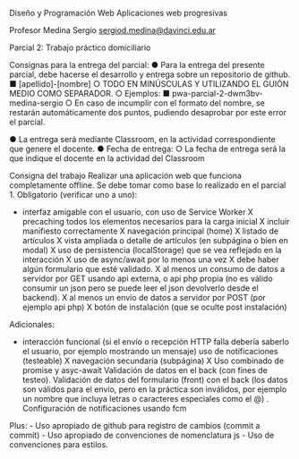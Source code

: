 Diseño y Programación Web
Aplicaciones web progresivas

Profesor Medina Sergio
sergiod.medina@davinci.edu.ar


Parcial 2: Trabajo práctico domiciliario

Consignas para la entrega del parcial:
● Para la entrega del presente parcial, debe hacerse el desarrollo y entrega sobre un repositorio de
github.
■ [apellido]-[nombre]
○ TODO EN MINÚSCULAS Y UTILIZANDO EL GUIÓN MEDIO COMO SEPARADOR. ○
Ejemplos:
■ pwa-parcial-2-dwm3bv-medina-sergio
○ En caso de incumplir con el formato del nombre, se restarán automáticamente dos
puntos, pudiendo desaprobar por este error el parcial.

● La entrega será mediante Classroom, en la actividad correspondiente que genere el docente.
● Fecha de entrega:
○ La fecha de entrega será la que indique el docente en la actividad del Classroom

Consigna del trabajo
Realizar una aplicación web que funciona completamente offline. Se debe tomar como base lo realizado en el parcial 1.
Obligatorio (verificar uno a uno):
-    interfaz amigable con el usuario, con uso de Service Worker
X    precaching todos los elementos necesarios para la carga inicial
X    incluir manifiesto correctamente
X    navegación principal (home)
X    listado de artículos
X    vista ampliada o detalle de artículos (en subpágina o bien en modal)
X    uso de persistencia (localStorage) que se vea reflejado en la interacción
X    uso de async/await por lo menos una vez
X    debe haber algún formulario que esté validado.
X    al menos un consumo de datos a servidor por GET usando api externa, o api php propia (no es válido consumir un json pero se puede leer el json devolverlo desde el backend).
X    al menos un envío de datos a servidor por POST (por ejemplo api php)
X    botón de instalación (que se oculte post instalación)

Adicionales:
-    interacción funcional (si el envío o recepción HTTP falla debería saberlo el usuario, por ejemplo mostrando un mensaje)
    uso de notificaciones (testeable)
X    navegación secundaria (subpágina)
X    Uso combinado de promise y asyc-await
    Validación de datos en el back (con fines de testeo).
    Validación de datos del formulario (front) con el back (los datos son válidos para el envío, pero en la práctica son inválidos, por ejemplo un nombre que incluya letras o caracteres especiales como el @) .
    Configuración de notificaciones usando fcm

Plus:
    - Uso apropiado de github para registro de cambios (commit a commit)
    - Uso apropiado de convenciones de nomenclatura js
    - Uso de convenciones para estilos.